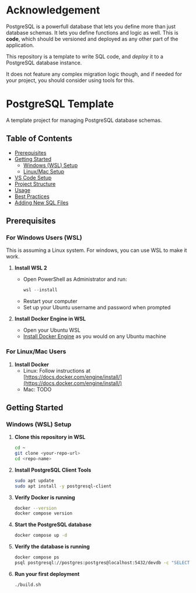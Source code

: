 # Acknowledgement

PostgreSQL is a powerfull database that lets you define more than just database schemas.
It lets you define functions and logic as well. This is **code**, which should be versioned and deployed as any other part of the application.

This repository is a template to write SQL code, and *deploy* it to a PostgreSQL database instance.

It does not feature any complex migration logic though, and if needed for your project, you should consider using
tools for this.

# PostgreSQL Template

A template project for managing PostgreSQL database schemas.

## Table of Contents
- [Prerequisites](#prerequisites)
- [Getting Started](#getting-started)
  - [Windows (WSL) Setup](#windows-wsl-setup)
  - [Linux/Mac Setup](#linuxmac-setup)
- [VS Code Setup](#vs-code-setup)
- [Project Structure](#project-structure)
- [Usage](#usage)
- [Best Practices](#best-practices)
- [Adding New SQL Files](#adding-new-sql-files)

## Prerequisites

### For Windows Users (WSL)

This is assuming a Linux system. For windows, you can use WSL to make it work.

1. **Install WSL 2**
   - Open PowerShell as Administrator and run:
     ```powershell
     wsl --install
     ```
   - Restart your computer
   - Set up your Ubuntu username and password when prompted

2. **Install Docker Engine in WSL**
   - Open your Ubuntu WSL
   - [Install Docker Engine](https://docs.docker.com/engine/install/ubuntu/) as you would on any Ubuntu machine

### For Linux/Mac Users

1. **Install Docker**
   - Linux: Follow instructions at [https://docs.docker.com/engine/install/](https://docs.docker.com/engine/install/)
   - Mac: TODO

## Getting Started

### Windows (WSL) Setup

1. **Clone this repository in WSL**
   ```bash
   cd ~
   git clone <your-repo-url>
   cd <repo-name>
   ```

2. **Install PostgreSQL Client Tools**
   ```bash
   sudo apt update
   sudo apt install -y postgresql-client
   ```

3. **Verify Docker is running**
   ```bash
   docker --version
   docker compose version
   ```

4. **Start the PostgreSQL database**
   ```bash
   docker compose up -d
   ```

5. **Verify the database is running**
   ```bash
   docker compose ps
   psql postgresql://postgres:postgres@localhost:5432/devdb -c "SELECT version();"
   ```

6. **Run your first deployment**
   ```bash
   ./build.sh
   ```
